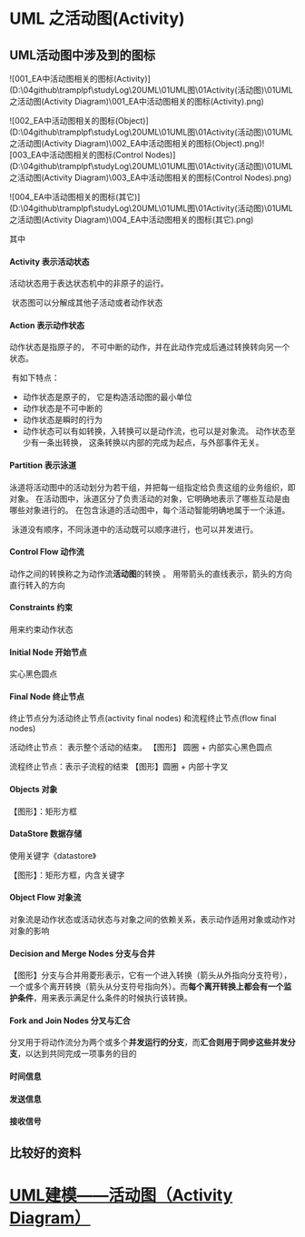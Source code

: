 # UML 之活动图(Activity)



## UML活动图中涉及到的图标

![001_EA中活动图相关的图标(Activity)](D:\04github\tramplpf\studyLog\20UML\01UML图\01Activity(活动图)\01UML之活动图(Activity Diagram)\001_EA中活动图相关的图标(Activity).png)



![002_EA中活动图相关的图标(Object)](D:\04github\tramplpf\studyLog\20UML\01UML图\01Activity(活动图)\01UML之活动图(Activity Diagram)\002_EA中活动图相关的图标(Object).png)![003_EA中活动图相关的图标(Control Nodes)](D:\04github\tramplpf\studyLog\20UML\01UML图\01Activity(活动图)\01UML之活动图(Activity Diagram)\003_EA中活动图相关的图标(Control Nodes).png)



![004_EA中活动图相关的图标(其它)](D:\04github\tramplpf\studyLog\20UML\01UML图\01Activity(活动图)\01UML之活动图(Activity Diagram)\004_EA中活动图相关的图标(其它).png)

其中

#### Activity 表示活动状态

活动状态用于表达状态机中的非原子的运行。

​		状态图可以分解成其他子活动或者动作状态

#### Action 表示动作状态

 动作状态是指原子的， 不可中断的动作，并在此动作完成后通过转换转向另一个状态。 

​		有如下特点：

* 动作状态是原子的， 它是构造活动图的最小单位
* 动作状态是不可中断的
* 动作状态是瞬时的行为
* 动作状态可以有如转换，入转换可以是动作流，也可以是对象流。 动作状态至少有一条出转换， 这条转换以内部的完成为起点，与外部事件无关。 

#### Partition 表示泳道

​			泳道将活动图中的活动划分为若干组，并把每一组指定给负责这组的业务组织，即对象。 在活动图中，泳道区分了负责活动的对象，它明确地表示了哪些互动是由哪些对象进行的。 在包含泳道的活动图中，每个活动智能明确地属于一个泳道。 

​		泳道没有顺序，不同泳道中的活动既可以顺序进行，也可以并发进行。  



#### Control Flow 动作流

动作之间的转换称之为动作流**活动图**的转换 。 用带箭头的直线表示，箭头的方向直行转入的方向



#### Constraints 约束

用来约束动作状态



#### Initial Node 开始节点

实心黑色圆点

#### Final Node 终止节点

终止节点分为活动终止节点(activity final nodes) 和流程终止节点(flow final nodes)

活动终止节点： 表示整个活动的结束。  【图形】 圆圈 + 内部实心黑色圆点

流程终止节点：表示子流程的结束 【图形】圆圈 + 内部十字叉

#### Objects 对象

【图形】：矩形方框



#### DataStore 数据存储

使用关键字《datastore》

【图形】：矩形方框，内含关键字



#### Object Flow 对象流

对象流是动作状态或活动状态与对象之间的依赖关系，表示动作适用对象或动作对对象的影响



#### Decision and Merge Nodes 分支与合并

【图形】分支与合并用菱形表示，它有一个进入转换（箭头从外指向分支符号），一个或多个离开转换（箭头从分支符号指向外）。而**每个离开转换上都会有一个监护条件**，用来表示满足什么条件的时候执行该转换。



#### Fork and Join Nodes 分叉与汇合

分叉用于将动作流分为两个或多个**并发运行的分支**，而**汇合则用于同步这些并发分支**，以达到共同完成一项事务的目的



#### 时间信息



#### 发送信息



#### 接收信号





## 比较好的资料

# [UML建模——活动图（Activity Diagram）](https://www.cnblogs.com/xiaolongbao-lzh/p/4591953.html)









